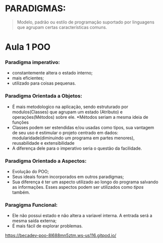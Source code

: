 # **PARADIGMAS:**
> Modelo, padrão ou estilo de programação suportado por linguagens que agrupam certas características comuns.

# Aula 1 POO

### Paradigma imperativo:
- constantemente altera o estado interno;
- mais eficientes;
- utilizado para coisas pequenas.

### Paradigma Orientada a Objetos:

- É mais metodologico na aplicação, sendo estruturado por modulos(Classes) que agrupam um estado (Atributo) e operações(Métodos) sobre ele.
*Métodos seriam a mesma ideia de funções
- Classes podem ser estendidas e/ou usadas como tipos, sua vantagem de seu uso é estimular o projeto centrado em dados: modularidade(diminuindo um programa em partes menores), reusabilidade e extensibilidade
-  A diferença dele para o imperativo seria o questão da facilidade.

### Paradigma Orientado a Aspectos:

- Evolução do POO;
- Seus ideais foram incorporados em outros paradigmas;
- Sua diferença é ter um aspecto utilizado ao longo do programa salvando as informações. Esses aspectos podem ser utilizados como _tipos_ também.

### Paragigma Funcional:

- Ele não possui estado e não altera a variavel interna. A entrada será a mesma saída externa;
- É mais fácil de explorar problemas.

https://becadev-poo-8l688mn5ztm.ws-us116.gitpod.io/

